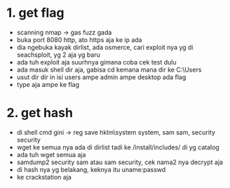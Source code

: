 # 1. get flag
- scanning nmap -> gas fuzz gada
- buka port 8080 http, ato https aja ke ip ada
- dia ngebuka kayak dirlist, ada osmerce, cari exploit nya yg di seachsploit, yg 2 aja yg baru
- ada tuh exploit aja suurhnya gimana coba cek test dulu
- ada masuk shell dir aja, gabisa cd kemana mana dir ke C:\Users
- usut dir dir in isi users ampe admin ampe desktop ada flag
- type aja ampe ke flag


# 2. get hash
- di shell cmd gini -> reg save hklm\system system, sam sam, security security
- wget ke semua nya ada di dirlist tadi ke /install/includes/ di yg catalog
- ada tuh wget semua aja
- samdump2 security sam atau sam security, cek nama2 nya decrypt aja 
- di hash nya yg belakang, keknya itu uname:passwd
- ke crackstation aja
